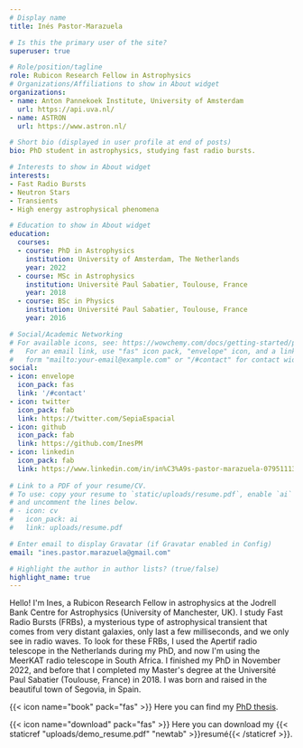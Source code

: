 ```yaml
---
# Display name
title: Inés Pastor-Marazuela

# Is this the primary user of the site?
superuser: true

# Role/position/tagline
role: Rubicon Research Fellow in Astrophysics
# Organizations/Affiliations to show in About widget
organizations:
- name: Anton Pannekoek Institute, University of Amsterdam
  url: https://api.uva.nl/
- name: ASTRON
  url: https://www.astron.nl/

# Short bio (displayed in user profile at end of posts)
bio: PhD student in astrophysics, studying fast radio bursts.

# Interests to show in About widget
interests:
- Fast Radio Bursts
- Neutron Stars
- Transients
- High energy astrophysical phenomena

# Education to show in About widget
education:
  courses:
  - course: PhD in Astrophysics
    institution: University of Amsterdam, The Netherlands
    year: 2022
  - course: MSc in Astrophysics
    institution: Université Paul Sabatier, Toulouse, France
    year: 2018
  - course: BSc in Physics
    institution: Université Paul Sabatier, Toulouse, France
    year: 2016

# Social/Academic Networking
# For available icons, see: https://wowchemy.com/docs/getting-started/page-builder/#icons
#   For an email link, use "fas" icon pack, "envelope" icon, and a link in the
#   form "mailto:your-email@example.com" or "/#contact" for contact widget.
social:
- icon: envelope
  icon_pack: fas
  link: '/#contact'
- icon: twitter
  icon_pack: fab
  link: https://twitter.com/SepiaEspacial
- icon: github
  icon_pack: fab
  link: https://github.com/InesPM
- icon: linkedin
  icon_pack: fab
  link: https://www.linkedin.com/in/in%C3%A9s-pastor-marazuela-07951113b/
  
# Link to a PDF of your resume/CV.
# To use: copy your resume to `static/uploads/resume.pdf`, enable `ai` icons in `params.toml`, 
# and uncomment the lines below.
# - icon: cv
#   icon_pack: ai
#   link: uploads/resume.pdf

# Enter email to display Gravatar (if Gravatar enabled in Config)
email: "ines.pastor.marazuela@gmail.com"

# Highlight the author in author lists? (true/false)
highlight_name: true
---
```


Hello! I'm Ines, a Rubicon Research Fellow in astrophysics at the Jodrell Bank Centre for Astrophysics (University of Manchester, UK). I study Fast Radio Bursts (FRBs), a mysterious type of astrophysical transient that comes from very distant galaxies, only last a few milliseconds, and we only see in radio waves. To look for these FRBs, I used the Apertif radio telescope in the Netherlands during my PhD, and now I'm using the MeerKAT radio telescope in South Africa. I finished my PhD in November 2022, and before that I completed my Master's degree at the Université Paul Sabatier (Toulouse, France) in 2018. I was born and raised in the beautiful town of Segovia, in Spain.

{{< icon name="book" pack="fas" >}} Here you can find my [PhD thesis](https://dare.uva.nl/search?identifier=36224458-8dd3-4562-aef7-90927d3c4554). 

{{< icon name="download" pack="fas" >}} Here you can download my {{< staticref "uploads/demo_resume.pdf" "newtab" >}}resumé{{< /staticref >}}.
